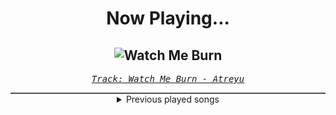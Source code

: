 <div align="center"> 
<h1>Now Playing...</h1>

![Watch Me Burn](https://i.scdn.co/image/ab67616d00001e0212f63bbeb1cbf38554a784b9)
--
_<samp><a href="https://open.spotify.com/track/52HjwNVAoDmpawoYGYfG3p">Track: Watch Me Burn - Atreyu</a></samp>_

<div style="border: 1px #4B5054 solid"></div>
<details>
  <summary>
    Previous played songs
  </summary>
  <table>
    <thead>
      <tr>
        <th>
          Artist
        </th>
        <th>
          Song
        </th>
        <th>
          Link
        </th>
      </tr>
    </thead>
    <tbody>
      <tr><td>Atreyu</td><td>Watch Me Burn</td><td><a href="https://open.spotify.com/track/52HjwNVAoDmpawoYGYfG3p">https://open.spotify.com/track/52HjwNVAoDmpawoYGYfG3p</a></td></tr><tr><td>Thy Art Is Murder</td><td>Blood Throne</td><td><a href="https://open.spotify.com/track/5F5q6UFrE4bdBSf4iPJKS6">https://open.spotify.com/track/5F5q6UFrE4bdBSf4iPJKS6</a></td></tr><tr><td>Daughtry</td><td>Artificial</td><td><a href="https://open.spotify.com/track/2EU5LeESSJgbYKCc5l4rms">https://open.spotify.com/track/2EU5LeESSJgbYKCc5l4rms</a></td></tr><tr><td>The Word Alive</td><td>Fade Away</td><td><a href="https://open.spotify.com/track/52vrlTWUHnIfLExH4CTndO">https://open.spotify.com/track/52vrlTWUHnIfLExH4CTndO</a></td></tr><tr><td>The Word Alive</td><td>One Of Us</td><td><a href="https://open.spotify.com/track/33jSdWZrZmhQt2MYQBJgm9">https://open.spotify.com/track/33jSdWZrZmhQt2MYQBJgm9</a></td></tr><tr><td>Staind</td><td>In This Condition</td><td><a href="https://open.spotify.com/track/4niiMYW8KUNcqqgHKRD84A">https://open.spotify.com/track/4niiMYW8KUNcqqgHKRD84A</a></td></tr><tr><td>Five Finger Death Punch</td><td>Blood And Tar</td><td><a href="https://open.spotify.com/track/2NI3MmhQ258DVaXZKmn3S3">https://open.spotify.com/track/2NI3MmhQ258DVaXZKmn3S3</a></td></tr><tr><td>Orbit Culture</td><td>Flight of the Fireflies</td><td><a href="https://open.spotify.com/track/6afLP5YQyVsgvX8u3boaR6">https://open.spotify.com/track/6afLP5YQyVsgvX8u3boaR6</a></td></tr><tr><td>Orbit Culture</td><td>Descent</td><td><a href="https://open.spotify.com/track/46IwawpHVB7462bMZ10Wzf">https://open.spotify.com/track/46IwawpHVB7462bMZ10Wzf</a></td></tr><tr><td>Orbit Culture</td><td>A Sailor's Tale</td><td><a href="https://open.spotify.com/track/62inNEs5ZNyJ2NhwVI1MUl">https://open.spotify.com/track/62inNEs5ZNyJ2NhwVI1MUl</a></td></tr><tr><td>Orbit Culture</td><td>At the Front</td><td><a href="https://open.spotify.com/track/2k6RmRmYS3rl2o4M7u4zbU">https://open.spotify.com/track/2k6RmRmYS3rl2o4M7u4zbU</a></td></tr><tr><td>Orbit Culture</td><td>See Through Me</td><td><a href="https://open.spotify.com/track/0VlYcZCXxdodVUVBX0sRJQ">https://open.spotify.com/track/0VlYcZCXxdodVUVBX0sRJQ</a></td></tr><tr><td>Orbit Culture</td><td>The Aisle Of Fire</td><td><a href="https://open.spotify.com/track/1U2orG2LSTlcxjtr6hGj8f">https://open.spotify.com/track/1U2orG2LSTlcxjtr6hGj8f</a></td></tr><tr><td>Orbit Culture</td><td>Mast of the World</td><td><a href="https://open.spotify.com/track/5f0xtgLgJW14fzD8Ij6Nj4">https://open.spotify.com/track/5f0xtgLgJW14fzD8Ij6Nj4</a></td></tr><tr><td>Orbit Culture</td><td>Open Eye</td><td><a href="https://open.spotify.com/track/3VoohLNuWIhwKfCCBnItUi">https://open.spotify.com/track/3VoohLNuWIhwKfCCBnItUi</a></td></tr><tr><td>Orbit Culture</td><td>Redfog</td><td><a href="https://open.spotify.com/track/24iBRrfYfUjhq8dhBLTQwm">https://open.spotify.com/track/24iBRrfYfUjhq8dhBLTQwm</a></td></tr><tr><td>Orbit Culture</td><td>Sorrower</td><td><a href="https://open.spotify.com/track/0UFSiu5wOYdriBahqWSexU">https://open.spotify.com/track/0UFSiu5wOYdriBahqWSexU</a></td></tr><tr><td>Orbit Culture</td><td>Carvings</td><td><a href="https://open.spotify.com/track/4Xp2GHcd1cMjIEgx7cshNT">https://open.spotify.com/track/4Xp2GHcd1cMjIEgx7cshNT</a></td></tr><tr><td>Orbit Culture</td><td>The Shadowing</td><td><a href="https://open.spotify.com/track/7lDf612xoz1e48gD619dXV">https://open.spotify.com/track/7lDf612xoz1e48gD619dXV</a></td></tr><tr><td>Orbit Culture</td><td>Saw</td><td><a href="https://open.spotify.com/track/4HPrgYRpShQ7da64ssK3xP">https://open.spotify.com/track/4HPrgYRpShQ7da64ssK3xP</a></td></tr>
    </tbody>
  </table>
</details>

</div>

